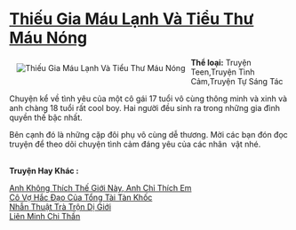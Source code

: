 <a href="https://utruyen.com/thieu-gia-mau-lanh-va-tieu-thu-mau-nong/13086/" title="Thiếu Gia Máu Lạnh Và Tiểu Thư Máu Nóng"><h1>Thiếu Gia Máu Lạnh Và Tiểu Thư Máu Nóng</h1></a><div style="display:table"><img align="right" style="float: left; padding: 10px;" src="https://utruyen.com/images/story/200x260/thieu-gia-mau-lanh-va-tieu-thu-mau-nong.jpg" alt="Thiếu Gia Máu Lạnh Và Tiểu Thư Máu Nóng"><b>Thể loại:</b> Truyện Teen,Truyện Tình Cảm,Truyện Tự Sáng Tác<p></p>Chuyện kể về tình yêu của một cô gái 17 tuổi vô cùng thông minh và xinh và anh chàng 18 tuổi rất cool boy. Hai người đều sinh ra trong những gia đình quyền thế bậc nhất.<p></p>Bên cạnh đó là những cặp đôi phụ vô cùng dễ thương. Mời các bạn đón đọc truyện để theo dõi chuyện tình cảm đáng yêu của các nhân  vật nhé.</div><p><br><b>Truyện Hay Khác :</b></p><a href="https://utruyen.com/anh-khong-thich-the-gioi-nay-anh-chi-thich-em/3108/" alt="Anh Không Thích Thế Giới Này, Anh Chỉ Thích Em">Anh Không Thích Thế Giới Này, Anh Chỉ Thích Em</a><br/><a href="https://truyenngontinhay.wordpress.com/2019/10/03/co-vo-hac-dao-cua-tong-tai-tan-khoc/" alt="Cô Vợ Hắc Đạo Của Tổng Tài Tàn Khốc">Cô Vợ Hắc Đạo Của Tổng Tài Tàn Khốc</a><br/><a href="https://github.com/quanluxury/truyenhot/tree/master/truyenhay/12314/" alt="Nhẫn Thuật Trà Trộn Dị Giới">Nhẫn Thuật Trà Trộn Dị Giới</a><br/><a href="https://github.com/quanluxury/truyenhot/tree/master/truyenhay/13803/" alt="Liên Minh Chi Thần">Liên Minh Chi Thần</a><br/>